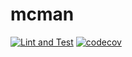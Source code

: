 # mcman

[![Lint and Test](https://github.com/doppiolab/mcman/actions/workflows/lint-and-test.yml/badge.svg)](https://github.com/doppiolab/mcman/actions/workflows/lint-and-test.yml)
[![codecov](https://codecov.io/gh/doppiolab/mcman/branch/main/graph/badge.svg?token=BAYOLNV6XI)](https://codecov.io/gh/doppiolab/mcman)
